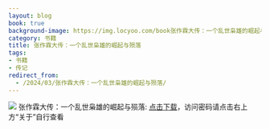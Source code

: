 ```yaml
---
layout: blog
book: true
background-image: https://img.locyoo.com/book张作霖大传：一个乱世枭雄的崛起与殒落.jpg
category: 书籍
title: 张作霖大传：一个乱世枭雄的崛起与殒落
tags:
- 书籍
- 传记
redirect_from:
  - /2024/03/张作霖大传：一个乱世枭雄的崛起与殒落/
---
```

![](https://img.locyoo.com/book张作霖大传：一个乱世枭雄的崛起与殒落.jpg)
张作霖大传：一个乱世枭雄的崛起与殒落: <a name = "ref1" href="https://url18.ctfile.com/f/50983618-1051397098-ad7bff?p=3619">点击下载</a>，访问密码请点击右上方“关于”自行查看
